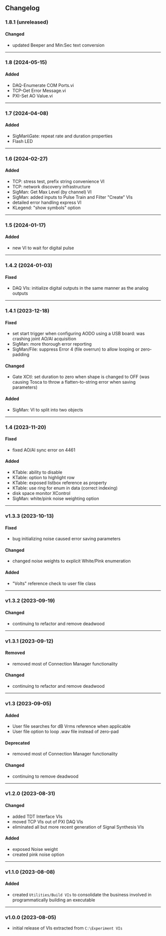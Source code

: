 ## Changelog

### 1.8.1 (unreleased)
#### Changed
- updated Beeper and Min:Sec text conversion

---

### 1.8 (2024-05-15)
#### Added
- DAQ-Enumerate COM Ports.vi
- TCP-Get Error Message.vi
- PXI-Set AO Value.vi

---

### 1.7 (2024-04-08)
#### Added
- SigMan\Gate: repeat rate and duration properties
- Flash LED

---

### 1.6 (2024-02-27)
#### Added
- TCP: stress test, prefix string convenience VI
- TCP: network discovery infrastructure
- SigMan: Get Max Level (by channel) VI
- SigMan: added inputs to Pulse Train and Filter "Create" VIs
- detailed error handling express VI
- KLegend: "show symbols" option

---

### 1.5 (2024-01-17)
#### Added
- new VI to wait for digital pulse

---

### 1.4.2 (2024-01-03)
#### Fixed
- DAQ VIs: initialize digital outputs in the same manner as the analog outputs

---

### 1.4.1 (2023-12-18)
#### Fixed
- set start trigger when configuring AODO using a USB board: was crashing joint AO/AI acquisition
- SigMan: more thorough error reporting
- SigMan/File: suppress Error 4 (file overrun) to allow looping or zero-padding
#### Changed
- Gate XCtl: set duration to zero when shape is changed to OFF (was causing Tosca to throw a flatten-to-string error when saving parameters)

#### Added
- SigMan: VI to split into two objects

---

### 1.4 (2023-11-20)

#### Fixed
- fixed AO/AI sync error on 4461
#### Added
- KTable: ability to disable
- KTable: option to highlight row
- KTable: exposed listbox reference as property
- KTable: use ring for enum in data (correct indexing)
- disk space monitor XControl
- SigMan: white/pink noise weighting option

---

### v1.3.3 (2023-10-13)
#### Fixed

- bug initializing noise caused error saving parameters

#### Changed

- changed noise weights to explicit White/Pink enumeration

#### Added
- "Volts" reference check to user file class

---

### v1.3.2 (2023-09-19)

#### Changed
- continuing to refactor and remove deadwood

---

### v1.3.1 (2023-09-12)

#### Removed
- removed most of Connection Manager functionality

#### Changed
- continuing to refactor and remove deadwood

---

### v1.3 (2023-09-05)

#### Added
- User file searches for dB Vrms reference when applicable
- User file option to loop .wav file instead of zero-pad

#### Deprecated
- removed most of Connection Manager functionality

#### Changed
- continuing to remove deadwood

---

### v1.2.0 (2023-08-31)

#### Changed
- added TDT Interface VIs
- moved TCP VIs out of PXI DAQ VIs
- eliminated all but more recent generation of Signal Synthesis VIs

#### Added
- exposed Noise weight
- created pink noise option

---

### v1.1.0 (2023-08-08)
  
#### Added
- created `Utilities/Build VIs` to consolidate the business involved in programmatically building an executable
  
---

### v1.0.0 (2023-08-05)
  
- initial release of VIs extracted from `C:\Experiment VIs`

